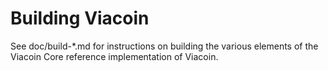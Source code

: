 Building Viacoin
================

See doc/build-*.md for instructions on building the various
elements of the Viacoin Core reference implementation of Viacoin.
